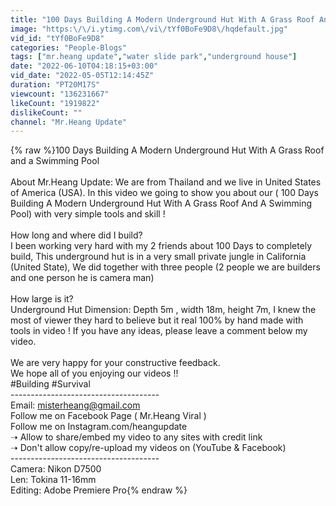 ```yaml
---
title: "100 Days Building A Modern Underground Hut With A Grass Roof And A Swimming Pool"
image: "https:\/\/i.ytimg.com\/vi\/tYf0BoFe9D8\/hqdefault.jpg"
vid_id: "tYf0BoFe9D8"
categories: "People-Blogs"
tags: ["mr.heang update","water slide park","underground house"]
date: "2022-06-10T04:18:15+03:00"
vid_date: "2022-05-05T12:14:45Z"
duration: "PT20M17S"
viewcount: "136231667"
likeCount: "1919822"
dislikeCount: ""
channel: "Mr.Heang Update"
---
```

{% raw %}100 Days Building A Modern Underground Hut With A Grass Roof and a Swimming Pool<br /><br />About Mr.Heang Update: We are from Thailand and we live in United States of America (USA). In this video we going to show you about our ( 100 Days Building A Modern Underground Hut With A Grass Roof And A Swimming Pool) with very simple tools and skill ! <br /><br />How long and where did I build? <br />I been working very hard with my 2 friends about 100 Days to completely build, This underground hut is in a very small private jungle in California (United State), We did together with three people (2 people we are builders and one person he is camera man)<br /><br />How large is it?<br />Underground Hut Dimension: Depth 5m , width 18m, height 7m, I knew the most of viewer they hard to believe but it real 100% by hand made with tools in video ! If you have any ideas, please leave a comment below my video.<br /><br />We are very happy for your constructive feedback. <br />We hope all of you enjoying our videos !! <br />#Building #Survival<br />------------------------------------- <br />Email: misterheang@gmail.com<br />Follow me on Facebook Page ( Mr.Heang Viral )<br />Follow me on Instagram.com/heangupdate<br />➝ Allow to share/embed my video to any sites with credit link <br />➝ Don't allow copy/re-upload my videos on (YouTube &amp; Facebook)<br />------------------------------------- <br />Camera: Nikon D7500<br />Len: Tokina 11-16mm<br />Editing: Adobe Premiere Pro{% endraw %}
